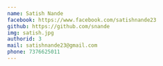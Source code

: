 ```yaml
---
name: Satish Nande
facebook: https://www.facebook.com/satishnande23
github: https://github.com/snande
img: satish.jpg
authorid: 3
mail: satishnande23@gmail.com
phone: 7376625011
---
```

